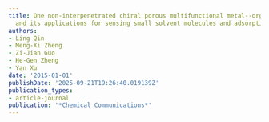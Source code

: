 ```yaml
---
title: One non-interpenetrated chiral porous multifunctional metal--organic framework
  and its applications for sensing small solvent molecules and adsorption
authors:
- Ling Qin
- Meng-Xi Zheng
- Zi-Jian Guo
- He-Gen Zheng
- Yan Xu
date: '2015-01-01'
publishDate: '2025-09-21T19:26:40.019139Z'
publication_types:
- article-journal
publication: '*Chemical Communications*'
---
```

